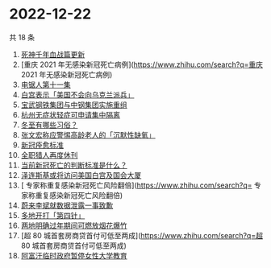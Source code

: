 # 2022-12-22

共 18 条

<!-- BEGIN ZHIHUSEARCH -->
<!-- 最后更新时间 Thu Dec 22 2022 11:10:11 GMT+0800 (China Standard Time) -->
1. [死神千年血战篇更新](https://www.zhihu.com/search?q=死神千年血战篇更新)
1. [重庆 2021 年无感染新冠死亡病例](https://www.zhihu.com/search?q=重庆 2021 年无感染新冠死亡病例)
1. [电锯人第十一集](https://www.zhihu.com/search?q=电锯人第十一集)
1. [白宫表示「美国不会向乌克兰派兵」](https://www.zhihu.com/search?q=白宫表示「美国不会向乌克兰派兵」)
1. [宝武钢铁集团与中钢集团实施重组](https://www.zhihu.com/search?q=宝武钢铁集团与中钢集团实施重组)
1. [杭州无症状轻症可申请集中隔离](https://www.zhihu.com/search?q=杭州无症状轻症可申请集中隔离)
1. [冬至有哪些习俗？](https://www.zhihu.com/search?q=冬至有哪些习俗？)
1. [张文宏称应警惕高龄老人的「沉默性缺氧」](https://www.zhihu.com/search?q=张文宏称应警惕高龄老人的「沉默性缺氧」)
1. [新冠痊愈标准](https://www.zhihu.com/search?q=新冠痊愈标准)
1. [全职猎人再度休刊](https://www.zhihu.com/search?q=全职猎人再度休刊)
1. [当前新冠死亡的判断标准是什么？](https://www.zhihu.com/search?q=当前新冠死亡的判断标准是什么？)
1. [泽连斯基或将访问美国白宫及国会大厦](https://www.zhihu.com/search?q=泽连斯基或将访问美国白宫及国会大厦)
1. [	专家称重复感染新冠死亡风险翻倍](https://www.zhihu.com/search?q=	专家称重复感染新冠死亡风险翻倍)
1. [蔚来李斌就数据泄露一事致歉](https://www.zhihu.com/search?q=蔚来李斌就数据泄露一事致歉)
1. [多地开打「第四针」](https://www.zhihu.com/search?q=多地开打「第四针」)
1. [两地明确过年期间可燃放烟花爆竹](https://www.zhihu.com/search?q=两地明确过年期间可燃放烟花爆竹)
1. [超 80 城首套房商贷首付可低至两成](https://www.zhihu.com/search?q=超 80 城首套房商贷首付可低至两成)
1. [阿富汗临时政府暂停女性大学教育](https://www.zhihu.com/search?q=阿富汗临时政府暂停女性大学教育)
<!-- END ZHIHUSEARCH -->
